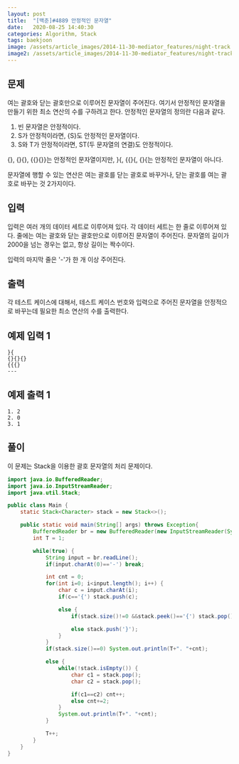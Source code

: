 ```yaml
---
layout: post
title:  "[백준]#4889 안정적인 문자열"
date:   2020-08-25 14:40:30
categories: Algorithm, Stack
tags: baekjoon
image: /assets/article_images/2014-11-30-mediator_features/night-track.JPG
image2: /assets/article_images/2014-11-30-mediator_features/night-track-mobile.JPG
---
```


문제
--------------------

여는 괄호와 닫는 괄호만으로 이루어진 문자열이 주어진다. 여기서 안정적인 문자열을 만들기 위한 최소 연산의 수를 구하려고 한다. 안정적인 문자열의 정의란 다음과 같다.

1.  빈 문자열은 안정적이다.
2.  S가 안정적이라면, {S}도 안정적인 문자열이다.
3.  S와 T가 안정적이라면, ST(두 문자열의 연결)도 안정적이다.

{}, {}{}, {{}{}}는 안정적인 문자열이지만, }{, {{}{, {}{는 안정적인 문자열이 아니다.

문자열에 행할 수 있는 연산은 여는 괄호를 닫는 괄호로 바꾸거나, 닫는 괄호를 여는 괄호로 바꾸는 것 2가지이다.

입력
---------------------------

입력은 여러 개의 데이터 세트로 이루어져 있다. 각 데이터 세트는 한 줄로 이루어져 있다. 줄에는 여는 괄호와 닫는 괄호만으로 이루어진 문자열이 주어진다. 문자열의 길이가 2000을 넘는 경우는 없고, 항상 길이는 짝수이다.

입력의 마지막 줄은 '-'가 한 개 이상 주어진다.

출력
----------------

각 테스트 케이스에 대해서, 테스트 케이스 번호와 입력으로 주어진 문자열을 안정적으로 바꾸는데 필요한 최소 연산의 수를 출력한다.

예제 입력 1 
----------------------

```
}{
{}{}{}
{{{}
---
```

예제 출력 1 
------------------------

```
1. 2
2. 0
3. 1
```

풀이
--------------------------

이 문제는 Stack을 이용한 괄호 문자열의 처리 문제이다.

```java
import java.io.BufferedReader;
import java.io.InputStreamReader;
import java.util.Stack;

public class Main {
    static Stack<Character> stack = new Stack<>();

    public static void main(String[] args) throws Exception{
        BufferedReader br = new BufferedReader(new InputStreamReader(System.in));
        int T = 1;

        while(true) {
            String input = br.readLine();
            if(input.charAt(0)=='-') break;

            int cnt = 0;
            for(int i=0; i<input.length(); i++) {
                char c = input.charAt(i);
                if(c=='{') stack.push(c);

                else {
                    if(stack.size()!=0 &&stack.peek()=='{') stack.pop();

                    else stack.push('}');
                }
            }
            if(stack.size()==0) System.out.println(T+". "+cnt);

            else {
                while(!stack.isEmpty()) {
                    char c1 = stack.pop();
                    char c2 = stack.pop();

                    if(c1==c2) cnt++;
                    else cnt+=2;
                }
                System.out.println(T+". "+cnt);
            }

            T++;
        }
    }
}
```
